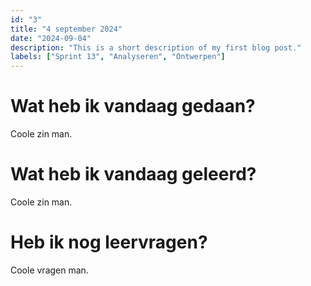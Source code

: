 ```yaml
---
id: "3"
title: "4 september 2024"
date: "2024-09-04"
description: "This is a short description of my first blog post."
labels: ["Sprint 13", "Analyseren", "Ontwerpen"]
---
```


# Wat heb ik vandaag gedaan?

Coole zin man.

# Wat heb ik vandaag geleerd?

Coole zin man.

# Heb ik nog leervragen?

Coole vragen man.